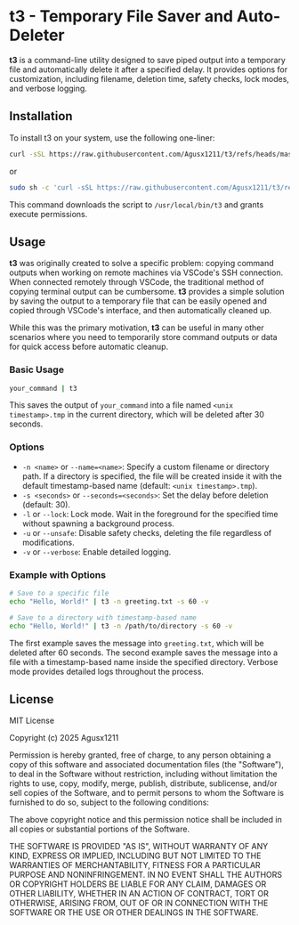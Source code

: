# t3 - Temporary File Saver and Auto-Deleter

**t3** is a command-line utility designed to save piped output into a temporary file and automatically delete it after a specified delay. It provides options for customization, including filename, deletion time, safety checks, lock modes, and verbose logging.

## Installation

To install t3 on your system, use the following one-liner:
```bash
curl -sSL https://raw.githubusercontent.com/Agusx1211/t3/refs/heads/master/t3.sh -o /usr/local/bin/t3 && chmod +x /usr/local/bin/t3
```

or

```bash
sudo sh -c 'curl -sSL https://raw.githubusercontent.com/Agusx1211/t3/refs/heads/master/t3.sh -o /usr/local/bin/t3 && chmod +x /usr/local/bin/t3'
```

This command downloads the script to `/usr/local/bin/t3` and grants execute permissions.

## Usage

**t3** was originally created to solve a specific problem: copying command outputs when working on remote machines via VSCode's SSH connection. When connected remotely through VSCode, the traditional method of copying terminal output can be cumbersome. **t3** provides a simple solution by saving the output to a temporary file that can be easily opened and copied through VSCode's interface, and then automatically cleaned up.

While this was the primary motivation, **t3** can be useful in many other scenarios where you need to temporarily store command outputs or data for quick access before automatic cleanup.

### Basic Usage

```bash
your_command | t3
```

This saves the output of `your_command` into a file named `<unix timestamp>.tmp` in the current directory, which will be deleted after 30 seconds.

### Options

- `-n <name>` or `--name=<name>`: Specify a custom filename or directory path. If a directory is specified, the file will be created inside it with the default timestamp-based name (default: `<unix timestamp>.tmp`).
- `-s <seconds>` or `--seconds=<seconds>`: Set the delay before deletion (default: 30).
- `-l` or `--lock`: Lock mode. Wait in the foreground for the specified time without spawning a background process.
- `-u` or `--unsafe`: Disable safety checks, deleting the file regardless of modifications.
- `-v` or `--verbose`: Enable detailed logging.

### Example with Options

```bash
# Save to a specific file
echo "Hello, World!" | t3 -n greeting.txt -s 60 -v

# Save to a directory with timestamp-based name
echo "Hello, World!" | t3 -n /path/to/directory -s 60 -v
```

The first example saves the message into `greeting.txt`, which will be deleted after 60 seconds. The second example saves the message into a file with a timestamp-based name inside the specified directory. Verbose mode provides detailed logs throughout the process.

## License

MIT License

Copyright (c) 2025 Agusx1211

Permission is hereby granted, free of charge, to any person obtaining a copy
of this software and associated documentation files (the "Software"), to deal
in the Software without restriction, including without limitation the rights
to use, copy, modify, merge, publish, distribute, sublicense, and/or sell
copies of the Software, and to permit persons to whom the Software is
furnished to do so, subject to the following conditions:

The above copyright notice and this permission notice shall be included in all
copies or substantial portions of the Software.

THE SOFTWARE IS PROVIDED "AS IS", WITHOUT WARRANTY OF ANY KIND, EXPRESS OR
IMPLIED, INCLUDING BUT NOT LIMITED TO THE WARRANTIES OF MERCHANTABILITY,
FITNESS FOR A PARTICULAR PURPOSE AND NONINFRINGEMENT. IN NO EVENT SHALL THE
AUTHORS OR COPYRIGHT HOLDERS BE LIABLE FOR ANY CLAIM, DAMAGES OR OTHER
LIABILITY, WHETHER IN AN ACTION OF CONTRACT, TORT OR OTHERWISE, ARISING FROM,
OUT OF OR IN CONNECTION WITH THE SOFTWARE OR THE USE OR OTHER DEALINGS IN THE
SOFTWARE.
